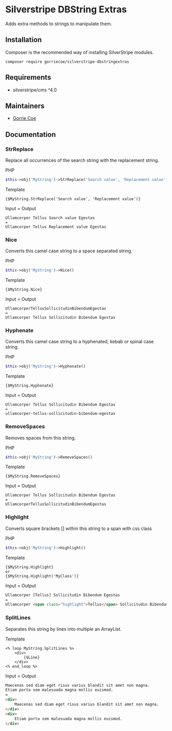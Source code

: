 # Silverstripe DBString Extras
Adds extra methods to strings to manipulate them.

## Installation
Composer is the recommended way of installing SilverStripe modules.
```
composer require gorriecoe/silverstripe-dbstringextras
```

## Requirements

- silverstripe/cms ^4.0

## Maintainers

- [Gorrie Coe](https://github.com/gorriecoe)

## Documentation

### StrReplace

Replace all occurrences of the search string with the replacement string.

PHP
```php
$this->obj('MyString')->StrReplace('Search value', 'Replacement value')
```
Template
```
{$MyString.StrReplace('Search value', 'Replacement value')}
```
Input = Output
```
Ullamcorper Tellus Search value Egestas
=
Ullamcorper Tellus Replacement value Egestas
```

### Nice

Converts this camel case string to a space separated string.

PHP
```php
$this->obj('MyString')->Nice()
```
Template
```
{$MyString.Nice}
```
Input = Output
```
UllamcorperTellusSollicitudinBibendumEgestas
=
Ullamcorper Tellus Sollicitudin Bibendum Egestas
```

### Hyphenate

Converts this camel case string to a hyphenated, kebab or spinal case string.

PHP
```php
$this->obj('MyString')->Hyphenate()
```
Template
```
{$MyString.Hyphenate}
```
Input = Output
```
Ullamcorper Tellus Sollicitudin Bibendum Egestas
=
ullamcorper-tellus-sollicitudin-bibendum-egestas
```

### RemoveSpaces

Removes spaces from this string.

PHP
```php
$this->obj('MyString')->RemoveSpaces()
```
Template
```
{$MyString.RemoveSpaces}
```
Input = Output
```
Ullamcorper Tellus Sollicitudin Bibendum Egestas
=
UllamcorperTellusSollicitudinBibendumEgestas
```

### Highlight

Converts square brackets [] within this string to a span with css class

PHP
```php
$this->obj('MyString')->Highlight()
```
Template
```
{$MyString.Highlight}
or
{$MyString.Highlight('MyClass')}
```
Input = Output
```html
Ullamcorper [Tellus] Sollicitudin Bibendum Egestas
=
Ullamcorper <span class="highlight">Tellus</span> Sollicitudin Bibendum Egestas
```

### SplitLines

Separates this string by lines into multiple an ArrayList.

Template
```
<% loop MyString.SplitLines %>
    <div>
        {$Line}
    </div>
<% end_loop %>
```
Input = Output
```html
Maecenas sed diam eget risus varius blandit sit amet non magna.
Etiam porta sem malesuada magna mollis euismod.
=
<div>
    Maecenas sed diam eget risus varius blandit sit amet non magna.
</div>
<div>
    Etiam porta sem malesuada magna mollis euismod.
</div>
```
